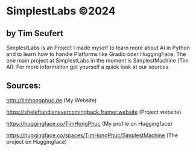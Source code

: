 # SimplestLabs ©2024 
## by Tim Seufert

SimplestLabs is an Project I made myself to learn more about AI in Python and to learn how to handle Platforms like Gradio oder HuggingFace.
The one main project at SimplestLabs in the moment is SimplestMachine (Tim AI). For more information get yourself a quick look at our sources.

## Sources: 

http://timhongphuc.de (My Website)




https://sheleftandisnevercomingback.framer.website (Project website)




https://huggingface.co/TimHongPhuc (My profile on Huggingface)




https://huggingface.co/spaces/TimHongPhuc/SimplestMachine (The project on Huggingface)
